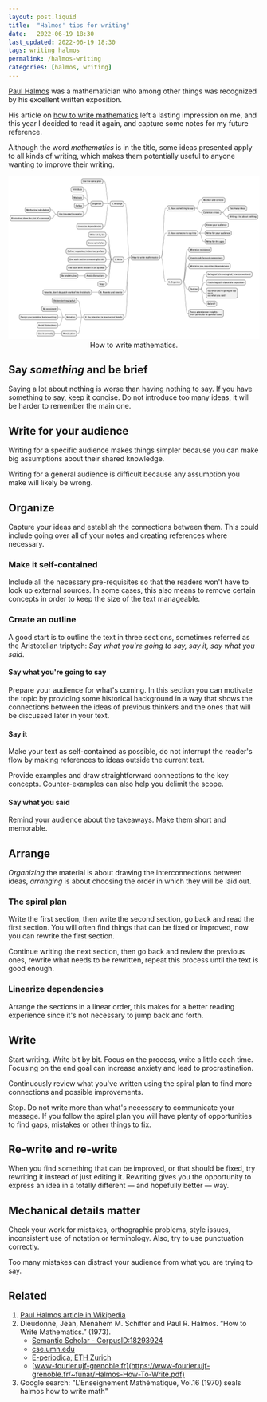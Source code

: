 ```yaml
---
layout: post.liquid
title:  "Halmos' tips for writing"
date:   2022-06-19 18:30
last_updated: 2022-06-19 18:30
tags: writing halmos
permalink: /halmos-writing
categories: [halmos, writing]
---
```

[Paul Halmos](https://en.wikipedia.org/wiki/Paul_Halmos) was a mathematician who among 
other things was recognized by his excellent written exposition. 

His article on [how to write mathematics](#related) left a lasting 
impression on me, and this year I decided to read it again, and capture some 
notes for my future reference.

Although the word _mathematics_ is in the title, some ideas 
presented apply to all kinds of writing, which makes them potentially useful to anyone 
wanting to improve their writing.



<div style="text-align: center">
    <img src="/assets/images/halmos-write-math.png">
    <figcaption>How to write mathematics.</figcaption>
</div>


## Say _something_ and be brief

Saying a lot about nothing is worse than having nothing to say. If you have something 
to say, keep it concise. Do not introduce too many ideas, it will be harder to 
remember the main one. 


## Write for your audience

Writing for a specific audience makes things simpler because you can make big
assumptions about their shared knowledge.

Writing for a general audience is difficult because any assumption you make will likely
be wrong.


## Organize

Capture your ideas and establish the connections between them. This could include 
going over all of your notes and creating references where necessary.

### Make it self-contained

Include all the necessary pre-requisites so that the readers won't have to look up 
external sources. In some cases, this also means to remove certain concepts in order 
to keep the size of the text manageable.

### Create an outline 

A good start is to outline the text in three sections, sometimes referred as the
Aristotelian triptych: _Say what you're going to say, say it, say what you said_.


#### Say what you're going to say

Prepare your audience for what's coming. In this section you can motivate the topic by
providing some historical background in a way that shows the connections between the
ideas of previous thinkers and the ones that will be discussed later in your text.


#### Say it

Make your text as self-contained as possible, do not interrupt the reader's flow by 
making references to ideas outside the current text.

Provide examples and draw straightforward connections to the key concepts.
Counter-examples can also help you delimit the scope.


#### Say what you said

Remind your audience about the takeaways. Make them short and memorable.


## Arrange

_Organizing_ the material is about drawing the interconnections between 
ideas, _arranging_ is about choosing the order in which they will be laid out.


### The spiral plan

Write the first section, then write the 
second section, go back and read the first section. You will often find things that 
can be fixed or improved, now you can rewrite the first section.

Continue writing the next section, then go back and review the previous ones, rewrite 
what needs to be rewritten, repeat this process until the text is good enough.


### Linearize dependencies

Arrange the sections in a linear order, this makes for a better reading experience 
since it's not necessary to jump back and forth.


## Write

Start writing. Write bit by bit. Focus on the process, write a little each time. 
Focusing on the end goal can increase anxiety and lead to procrastination.

Continuously review what you've written using the spiral plan to find 
more connections and possible improvements.

Stop. Do not write more than what's necessary to communicate your message. If you 
follow the spiral plan you will have plenty of opportunities to find gaps, mistakes or 
other things to fix.


## Re-write and re-write

When you find something that can be improved, or that should be fixed, try rewriting 
it instead of just editing it. Rewriting gives you the opportunity to express an idea 
in a totally different — and hopefully better — way. 


## Mechanical details matter

Check your work for mistakes, orthographic problems, style issues, inconsistent use of 
notation or terminology. Also, try to use punctuation correctly.

Too many mistakes can distract your audience from what you are trying to say. 


## Related

1. [Paul Halmos article in Wikipedia](https://en.wikipedia.org/wiki/Paul_Halmos)
2. Dieudonne, Jean, Menahem M. Schiffer and Paul R. Halmos. “How to Write Mathematics.” (1973). 
   - [Semantic Scholar - CorpusID:18293924](https://api.semanticscholar.org/CorpusID:18293924)
   - [cse.umn.edu](https://www-users.cse.umn.edu/~cberkesc/5385/Spring2018/halmosWrite.pdf)
   - [E-periodica, ETH Zurich](https://www.e-periodica.ch/digbib/view?lang=en&pid=ens-001%3A1970%3A16%3A%3A295#278)
   - [www-fourier.ujf-grenoble.fr](https://www-fourier.ujf-grenoble.fr/~funar/Halmos-How-To-Write.pdf)
4. Google search: "L'Enseignement Mathématique, Vol.16 (1970) seals halmos how to write math"

